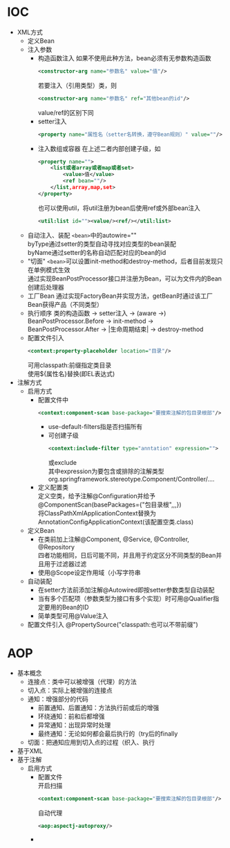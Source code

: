 # IOC
*   XML方式
    *   定义Bean
		<bean id="指定名称" class="类名全路径com.xxx.xx" scope="singl/proto"/>
	*   注入参数
		*   构造函数注入
            如果不使用此种方法，bean必须有无参数构造函数  
            ```xml
            <constructor-arg name="参数名" value="值"/>
            ```
            若要注入（引用类型）类，则  
            ```xml
            <constructor-arg name="参数名" ref="其他bean的id"/>  
            ```
            value/ref的区别下同  
		*   setter注入
            ```xml
			<property name="属性名（setter名转换，遵守Bean规则）" value=""/>
            ```
		*   注入数组或容器
			在上述二者内部创建子级，如  
            ```xml
			<property name="">
				<list或者array或者map或者set>
					<value>值</value>
					<ref bean=""/>
				</list,array,map,set>
			</property>
            ```
			也可以使用util，将util注册为bean后使用ref或外部bean注入
            ```xml
			<util:list id=""><value/><ref/></util:list>
            ```
	*   自动注入、装配
		```<bean>```中的autowire=""  
		byType通过setter的类型自动寻找对应类型的bean装配  
		byName通过setter的名称自动匹配对应的bean的id  
	*   "切面"
		```<bean>```可以设置init-method和destroy-method，后者目前发现只在单例模式生效  
		通过实现BeanPostProcessor接口并注册为Bean，可以为文件内的Bean创建后处理器  
	*   工厂Bean
		通过实现FactoryBean并实现方法，getBean时通过该工厂Bean获得产品（不同类型）  
	*   执行顺序
		类的构造函数 -> setter注入 -> (aware ->) BeanPostProcessor.Before -> init-method
		-> BeanPostProcessor.After -> |生命周期结束| -> destroy-method  
	*   配置文件引入
        ```xml
		<context:property-placeholder location="目录"/>
        ```
		可用classpath:前缀指定类目录  
		使用${属性名}替换(即EL表达式)  
*   注解方式
	*   启用方式
		*   配置文件中
            ```xml
            <context:component-scan base-package="要搜索注解的包目录根部"/>
            ```
			* use-default-filters指是否扫描所有
			* 可创建子级
                ```xml
                <context:include-filter type="anntation" expression="">
                ```
                或exclude  
				其中expression为要包含或排除的注解类型
				org.springframework.stereotype.Component/Controller/….
		*   定义配置类  
            定义空类，给予注解@Configuration并给予@ComponentScan(basePackages={"包目录根",,,})  
			将ClassPathXmlApplicationContext替换为AnnotationConfigApplicationContext(该配置空类.class)
	*   定义Bean
		*   在类前加上注解@Component, @Service, @Controller, @Repository  
		四者功能相同，日后可能不同，并且用于约定区分不同类型的Bean并且用于过滤器过滤
		*   使用@Scope设定作用域（小写字符串
    *   自动装配
		*   在setter方法前添加注解@Autowired即按setter参数类型自动装配
		*   当有多个匹配项（参数类型为接口有多个实现）时可用@Qualifier指定要用的Bean的ID
		*   简单类型可用@Value注入
	*   配置文件引入
		@PropertySource("classpath:也可以不带前缀")

# AOP
*   基本概念
	*   连接点：类中可以被增强（代理）的方法
	*   切入点：实际上被增强的连接点
    *   通知：增强部分的代码
		*   前置通知、后置通知：方法执行前或后的增强
		*   环绕通知：前和后都增强
		*   异常通知：出现异常时处理
		*   最终通知：无论如何都会最后执行的（try后的finally
	*   切面：把通知应用到切入点的过程（织入、执行
*   基于XML
*   基于注解
	*   启用方式
		*   配置文件  
			开启扫描
            ```xml
            <context:component-scan base-package="要搜索注解的包目录根部"/>
            ```
            自动代理 
            ```xml
            <aop:aspectj-autoproxy/>
            ```
        *   